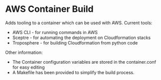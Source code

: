 # AWS Container Build #

Adds tooling to a container which can be used with AWS. Current tools:
* AWS CLI - for running commands in AWS
* Sceptre - for automating the deployment on Cloudformation stacks
* Troposphere - for building Cloudformation from python code

Other information:
* The Container configuration variables are stored in the container.conf for easy editing
* A Makefile has been provided to simplify the build process.
